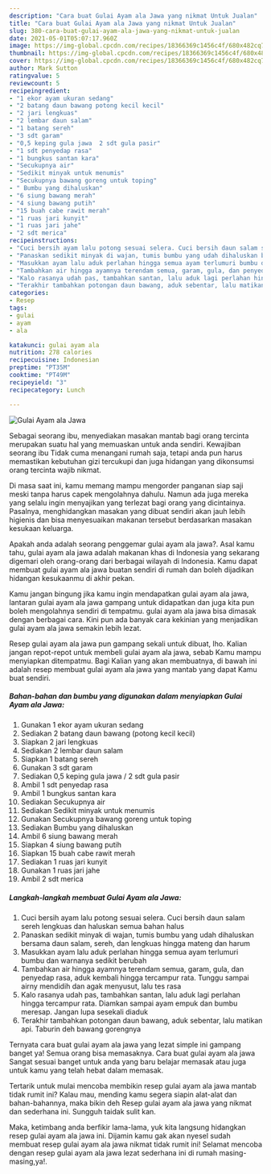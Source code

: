 ```yaml
---
description: "Cara buat Gulai Ayam ala Jawa yang nikmat Untuk Jualan"
title: "Cara buat Gulai Ayam ala Jawa yang nikmat Untuk Jualan"
slug: 380-cara-buat-gulai-ayam-ala-jawa-yang-nikmat-untuk-jualan
date: 2021-05-01T05:07:17.960Z
image: https://img-global.cpcdn.com/recipes/18366369c1456c4f/680x482cq70/gulai-ayam-ala-jawa-foto-resep-utama.jpg
thumbnail: https://img-global.cpcdn.com/recipes/18366369c1456c4f/680x482cq70/gulai-ayam-ala-jawa-foto-resep-utama.jpg
cover: https://img-global.cpcdn.com/recipes/18366369c1456c4f/680x482cq70/gulai-ayam-ala-jawa-foto-resep-utama.jpg
author: Mark Sutton
ratingvalue: 5
reviewcount: 5
recipeingredient:
- "1 ekor ayam ukuran sedang"
- "2 batang daun bawang potong kecil kecil"
- "2 jari lengkuas"
- "2 lembar daun salam"
- "1 batang sereh"
- "3 sdt garam"
- "0,5 keping gula jawa  2 sdt gula pasir"
- "1 sdt penyedap rasa"
- "1 bungkus santan kara"
- "Secukupnya air"
- "Sedikit minyak untuk menumis"
- "Secukupnya bawang goreng untuk toping"
- " Bumbu yang dihaluskan"
- "6 siung bawang merah"
- "4 siung bawang putih"
- "15 buah cabe rawit merah"
- "1 ruas jari kunyit"
- "1 ruas jari jahe"
- "2 sdt merica"
recipeinstructions:
- "Cuci bersih ayam lalu potong sesuai selera. Cuci bersih daun salam sereh lengkuas dan haluskan semua bahan halus"
- "Panaskan sedikit minyak di wajan, tumis bumbu yang udah dihaluskan bersama daun salam, sereh, dan lengkuas hingga mateng dan harum"
- "Masukkan ayam lalu aduk perlahan hingga semua ayam terlumuri bumbu dan warnanya sedikit berubah"
- "Tambahkan air hingga ayamnya terendam semua, garam, gula, dan penyedap rasa, aduk kembali hingga tercampur rata. Tunggu sampai airny mendidih dan agak menyusut, lalu tes rasa"
- "Kalo rasanya udah pas, tambahkan santan, lalu aduk lagi perlahan hingga tercampur rata. Diamkan sampai ayam empuk dan bumbu meresap. Jangan lupa sesekali diaduk"
- "Terakhir tambahkan potongan daun bawang, aduk sebentar, lalu matikan api. Taburin deh bawang gorengnya"
categories:
- Resep
tags:
- gulai
- ayam
- ala

katakunci: gulai ayam ala 
nutrition: 278 calories
recipecuisine: Indonesian
preptime: "PT35M"
cooktime: "PT49M"
recipeyield: "3"
recipecategory: Lunch

---
```



![Gulai Ayam ala Jawa](https://img-global.cpcdn.com/recipes/18366369c1456c4f/680x482cq70/gulai-ayam-ala-jawa-foto-resep-utama.jpg)

Sebagai seorang ibu, menyediakan masakan mantab bagi orang tercinta merupakan suatu hal yang memuaskan untuk anda sendiri. Kewajiban seorang ibu Tidak cuma menangani rumah saja, tetapi anda pun harus memastikan kebutuhan gizi tercukupi dan juga hidangan yang dikonsumsi orang tercinta wajib nikmat.

Di masa  saat ini, kamu memang mampu mengorder panganan siap saji meski tanpa harus capek mengolahnya dahulu. Namun ada juga mereka yang selalu ingin menyajikan yang terlezat bagi orang yang dicintainya. Pasalnya, menghidangkan masakan yang dibuat sendiri akan jauh lebih higienis dan bisa menyesuaikan makanan tersebut berdasarkan masakan kesukaan keluarga. 



Apakah anda adalah seorang penggemar gulai ayam ala jawa?. Asal kamu tahu, gulai ayam ala jawa adalah makanan khas di Indonesia yang sekarang digemari oleh orang-orang dari berbagai wilayah di Indonesia. Kamu dapat membuat gulai ayam ala jawa buatan sendiri di rumah dan boleh dijadikan hidangan kesukaanmu di akhir pekan.

Kamu jangan bingung jika kamu ingin mendapatkan gulai ayam ala jawa, lantaran gulai ayam ala jawa gampang untuk didapatkan dan juga kita pun boleh mengolahnya sendiri di tempatmu. gulai ayam ala jawa bisa dimasak dengan berbagai cara. Kini pun ada banyak cara kekinian yang menjadikan gulai ayam ala jawa semakin lebih lezat.

Resep gulai ayam ala jawa pun gampang sekali untuk dibuat, lho. Kalian jangan repot-repot untuk membeli gulai ayam ala jawa, sebab Kamu mampu menyiapkan ditempatmu. Bagi Kalian yang akan membuatnya, di bawah ini adalah resep membuat gulai ayam ala jawa yang mantab yang dapat Kamu buat sendiri.

<!--inarticleads1-->

##### Bahan-bahan dan bumbu yang digunakan dalam menyiapkan Gulai Ayam ala Jawa:

1. Gunakan 1 ekor ayam ukuran sedang
1. Sediakan 2 batang daun bawang (potong kecil kecil)
1. Siapkan 2 jari lengkuas
1. Sediakan 2 lembar daun salam
1. Siapkan 1 batang sereh
1. Gunakan 3 sdt garam
1. Sediakan 0,5 keping gula jawa / 2 sdt gula pasir
1. Ambil 1 sdt penyedap rasa
1. Ambil 1 bungkus santan kara
1. Sediakan Secukupnya air
1. Sediakan Sedikit minyak untuk menumis
1. Gunakan Secukupnya bawang goreng untuk toping
1. Sediakan  Bumbu yang dihaluskan
1. Ambil 6 siung bawang merah
1. Siapkan 4 siung bawang putih
1. Siapkan 15 buah cabe rawit merah
1. Sediakan 1 ruas jari kunyit
1. Gunakan 1 ruas jari jahe
1. Ambil 2 sdt merica




<!--inarticleads2-->

##### Langkah-langkah membuat Gulai Ayam ala Jawa:

1. Cuci bersih ayam lalu potong sesuai selera. Cuci bersih daun salam sereh lengkuas dan haluskan semua bahan halus
1. Panaskan sedikit minyak di wajan, tumis bumbu yang udah dihaluskan bersama daun salam, sereh, dan lengkuas hingga mateng dan harum
1. Masukkan ayam lalu aduk perlahan hingga semua ayam terlumuri bumbu dan warnanya sedikit berubah
1. Tambahkan air hingga ayamnya terendam semua, garam, gula, dan penyedap rasa, aduk kembali hingga tercampur rata. Tunggu sampai airny mendidih dan agak menyusut, lalu tes rasa
1. Kalo rasanya udah pas, tambahkan santan, lalu aduk lagi perlahan hingga tercampur rata. Diamkan sampai ayam empuk dan bumbu meresap. Jangan lupa sesekali diaduk
1. Terakhir tambahkan potongan daun bawang, aduk sebentar, lalu matikan api. Taburin deh bawang gorengnya




Ternyata cara buat gulai ayam ala jawa yang lezat simple ini gampang banget ya! Semua orang bisa memasaknya. Cara buat gulai ayam ala jawa Sangat sesuai banget untuk anda yang baru belajar memasak atau juga untuk kamu yang telah hebat dalam memasak.

Tertarik untuk mulai mencoba membikin resep gulai ayam ala jawa mantab tidak rumit ini? Kalau mau, mending kamu segera siapin alat-alat dan bahan-bahannya, maka bikin deh Resep gulai ayam ala jawa yang nikmat dan sederhana ini. Sungguh taidak sulit kan. 

Maka, ketimbang anda berfikir lama-lama, yuk kita langsung hidangkan resep gulai ayam ala jawa ini. Dijamin kamu gak akan nyesel sudah membuat resep gulai ayam ala jawa nikmat tidak rumit ini! Selamat mencoba dengan resep gulai ayam ala jawa lezat sederhana ini di rumah masing-masing,ya!.

